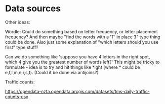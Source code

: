 # Data sources

Other ideas:

Wordle: Could do something based on letter frequency, or letter placement frequency? And then maybe "find the words with a 'T' in place 3" type thing
could be done. Also just some explanation of "which letters should you use first" type stuff?

Can we do something like 'suppose you have 4 letters in the right spot, which 4 give you the greatest number of words left?' This might be tricky to formulate - idea is to try and hit things like *ight (where * could be e,f,l,m,n,r,s,t). (Could it be done via antijoins?)

Traffic counts:

https://opendata-nzta.opendata.arcgis.com/datasets/tms-daily-traffic-counts-csv